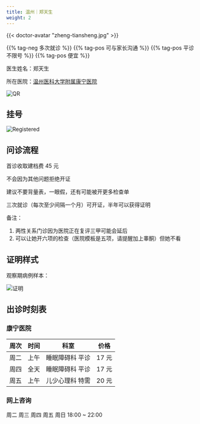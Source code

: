 ```yaml
---
title: 温州｜郑天生
weight: 2
---
```


{{< doctor-avatar "zheng-tiansheng.jpg" >}}

{{% tag-neg 多次就诊 %}} {{% tag-pos 可与家长沟通 %}}
{{% tag-pos 平诊不限号 %}} {{% tag-pos 便宜 %}}

医生姓名：郑天生

所在医院：[温州医科大学附属康宁医院](https://amap.com/place/B024103ZQK)

![QR](/images/doctor/zheng-tiansheng-qr.jpg)

## 挂号

![Registered](/images/doctor/zheng-tiansheng-registered.jpg)

## 问诊流程

首诊收取建档费 45 元

不会因为其他问题拒绝开证

建议不要背量表，一眼假，还有可能被开更多检查单

三次就诊（每次至少间隔一个月）可开证，半年可以获得证明

备注：

1. 两性关系门诊因为医院正在复评三甲可能会延后
2. 可以让她开六项的检查（医院模板是五项，请提醒加上睾酮）但她不看

## 证明样式

观察期病例样本：

![证明](/images/doctor/proof/zheng-tiansheng.jpg)

## 出诊时刻表

### 康宁医院

| 周次 | 时间 | 科室 | 价格 |
| :---: | :---: | :---: | :---: |
| 周二 | 上午 | 睡眠障碍科 平诊 | 17 元 |
| 周四 | 全天 | 睡眠障碍科 平诊 | 17 元 |
| 周五 | 上午 | 儿少心理科 特需 | 20 元 |

### 网上咨询

周二 周三 周四 周五 周日 18:00 ~ 22:00
